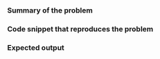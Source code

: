<!-- Before reporting an issue please check that you are using the latest PHPStan version! -->

### Summary of the problem

<!-- Please describe your problem here. -->


### Code snippet that reproduces the problem

<!-- Try to reproduce the issue you are facing using https://phpstan.org/ (click "Analyze & Store Result" to get a unique URL) -->


### Expected output

<!-- Was the issue reported incorrectly? Or should PHPStan detect an issue with the code but doesn't? -->
